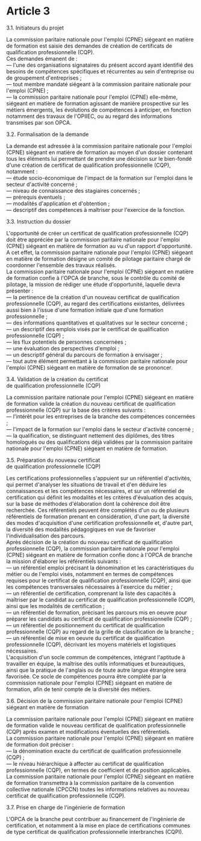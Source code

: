# Article 3

3.1. Initiateurs du projet  


 La commission paritaire nationale pour l'emploi (CPNE) siégeant en matière de formation est saisie des demandes de création de certificats de qualification professionnelle (CQP).  
 Ces demandes émanent de :  
 ― l'une des organisations signataires du présent accord ayant identifié des besoins de compétences spécifiques et récurrentes au sein d'entreprise ou de groupement d'entreprises ;  
 ― tout membre mandaté siégeant à la commission paritaire nationale pour l'emploi (CPNE) ;  
 ― la commission paritaire nationale pour l'emploi (CPNE) elle-même, siégeant en matière de formation agissant de manière prospective sur les métiers émergents, les évolutions de compétences à anticiper, en fonction notamment des travaux de l'OPIIEC, ou au regard des informations transmises par son OPCA.  


3.2. Formalisation de la demande  


 La demande est adressée à la commission paritaire nationale pour l'emploi (CPNE) siégeant en matière de formation au moyen d'un dossier contenant tous les éléments lui permettant de prendre une décision sur le bien-fondé d'une création de certificat de qualification professionnelle (CQP), notamment :  
 ― étude socio-économique de l'impact de la formation sur l'emploi dans le secteur d'activité concerné ;  
 ― niveau de connaissance des stagiaires concernés ;  
 ― prérequis éventuels ;  
 ― modalités d'application et d'obtention ;  
 ― descriptif des compétences à maîtriser pour l'exercice de la fonction.  


3.3. Instruction du dossier  


 L'opportunité de créer un certificat de qualification professionnelle (CQP) doit être appréciée par la commission paritaire nationale pour l'emploi (CPNE) siégeant en matière de formation au vu d'un rapport d'opportunité.  
 A cet effet, la commission paritaire nationale pour l'emploi (CPNE) siégeant en matière de formation désigne un comité de pilotage paritaire chargé de coordonner l'ensemble des travaux réalisés.  
 La commission paritaire nationale pour l'emploi (CPNE) siégeant en matière de formation confie à l'OPCA de branche, sous le contrôle du comité de pilotage, la mission de rédiger une étude d'opportunité, laquelle devra présenter :  
 ― la pertinence de la création d'un nouveau certificat de qualification professionnelle (CQP), au regard des certifications existantes, délivrées aussi bien à l'issue d'une formation initiale que d'une formation professionnelle ;  
 ― des informations quantitatives et qualitatives sur le secteur concerné ;  
 ― un descriptif des emplois visés par le certificat de qualification professionnelle (CQP) ;  
 ― les flux potentiels de personnes concernées ;  
 ― une évaluation des perspectives d'emploi ;  
 ― un descriptif général du parcours de formation à envisager ;  
 ― tout autre élément permettant à la commission paritaire nationale pour l'emploi (CPNE) siégeant en matière de formation de se prononcer.  


3.4. Validation de la création du certificat  
 de qualification professionnelle (CQP)  


 La commission paritaire nationale pour l'emploi (CPNE) siégeant en matière de formation valide la création du nouveau certificat de qualification professionnelle (CQP) sur la base des critères suivants :  
 ― l'intérêt pour les entreprises de la branche des compétences concernées ;  
 ― l'impact de la formation sur l'emploi dans le secteur d'activité concerné ;  
 ― la qualification, se distinguant nettement des diplômes, des titres homologués ou des qualifications déjà validées par la commission paritaire nationale pour l'emploi (CPNE) siégeant en matière de formation.  


3.5. Préparation du nouveau certificat  
 de qualification professionnelle (CQP)  


 Les certifications professionnelles s'appuient sur un référentiel d'activités, qui permet d'analyser les situations de travail et d'en déduire les connaissances et les compétences nécessaires, et sur un référentiel de certification qui définit les modalités et les critères d'évaluation des acquis, sur la base de méthodes d'élaboration dont la cohérence doit être recherchée. Ces référentiels peuvent être complétés d'un ou de plusieurs référentiels de formation prenant en considération, d'une part, la diversité des modes d'acquisition d'une certification professionnelle et, d'autre part, la diversité des modalités pédagogiques en vue de favoriser l'individualisation des parcours.  
 Après décision de la création du nouveau certificat de qualification professionnelle (CQP), la commission paritaire nationale pour l'emploi (CPNE) siégeant en matière de formation confie donc à l'OPCA de branche la mission d'élaborer les référentiels suivants :  
 ― un référentiel emploi précisant la dénomination et les caractéristiques du métier ou de l'emploi visés, notamment en termes de compétences requises pour le certificat de qualification professionnelle (CQP), ainsi que les compétences transversales nécessaires à l'exercice du métier ;  
 ― un référentiel de certification, comprenant la liste des capacités à maîtriser par le candidat au certificat de qualification professionnelle (CQP), ainsi que les modalités de certification ;  
 ― un référentiel de formation, précisant les parcours mis en oeuvre pour préparer les candidats au certificat de qualification professionnelle (CQP) ;  
 ― un référentiel de positionnement du certificat de qualification professionnelle (CQP) au regard de la grille de classification de la branche ;  
 ― un référentiel de mise en oeuvre du certificat de qualification professionnelle (CQP), décrivant les moyens matériels et logistiques nécessaires.  
 L'acquisition d'un socle commun de compétences, intégrant l'aptitude à travailler en équipe, la maîtrise des outils informatiques et bureautiques, ainsi que la pratique de l'anglais ou de toute autre langue étrangère sera favorisée. Ce socle de compétences pourra être complété par la commission nationale pour l'emploi (CPNE) siégeant en matière de formation, afin de tenir compte de la diversité des métiers.  


3.6. Décision de la commission paritaire nationale pour l'emploi (CPNE)  
 siégeant en matière de formation  


 La commission paritaire nationale pour l'emploi (CPNE) siégeant en matière de formation valide le nouveau certificat de qualification professionnelle (CQP) après examen et modifications éventuelles des référentiels.  
 La commission paritaire nationale pour l'emploi (CPNE) siégeant en matière de formation doit préciser :  
 ― la dénomination exacte du certificat de qualification professionnelle (CQP) ;  
 ― le niveau hiérarchique à affecter au certificat de qualification professionnelle (CQP), en termes de coefficient et de position applicables.  
 La commission paritaire nationale pour l'emploi (CPNE) siégeant en matière de formation transmettra à la commission paritaire de la convention collective nationale (CPCCN) toutes les informations relatives au nouveau certificat de qualification professionnelle (CQP).  


3.7. Prise en charge de l'ingénierie de formation  


 L'OPCA de la branche peut contribuer au financement de l'ingénierie de certification, et notamment à la mise en place de certifications communes de type certificat de qualification professionnelle interbranches (CQPI).  


